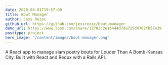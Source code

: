 ```yaml
---
date: 2020-08-01T19:57:00
title: Bout Manager
author: Jess Rezac
github_url: https://github.com/jessrezac/bout-manager
demo_url: https://www.loom.com/share/17702c2e16444d7da725d4762fb57e39
posttype: project
hero_image: "/content/images/bout-manager.png"
---
```


A React app to manage slam poetry bouts for Louder Than A Bomb-Kansas City. Built with React and Redux with a Rails API.
